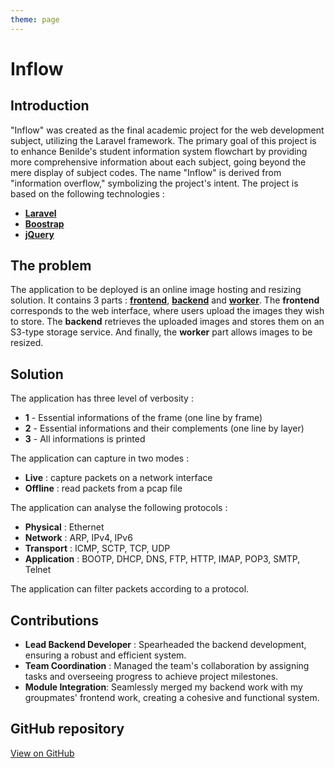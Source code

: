 ```yaml
---
theme: page
---
```


<script setup>
  import InflowMockup from './InflowMockup.vue'
  import InflowSolution from './InflowSolution.vue'
</script>

# Inflow

## Introduction

"Inflow" was created as the final academic project for the web development subject, utilizing the Laravel framework. The primary goal of this project is to enhance Benilde's student information system flowchart by providing more comprehensive information about each subject, going beyond the mere display of subject codes. The name "Inflow" is derived from "information overflow," symbolizing the project's intent. The project is based on the following technologies :

- [**Laravel**](https://laravel.com/)
- [**Boostrap**](https://getbootstrap.com/)
- [**jQuery**](https://jquery.com/)

## The problem

The application to be deployed is an online image hosting and resizing solution. It contains 3 parts : [**frontend**](https://github.com/EthanAndreas/CloudAppDeployment/tree/main/web), [**backend**](https://github.com/EthanAndreas/CloudAppDeployment/tree/main/api) and [**worker**](https://github.com/EthanAndreas/CloudAppDeployment/tree/main/api). The **frontend** corresponds to the web interface, where users upload the images they wish to store. The **backend** retrieves the uploaded images and stores them on an S3-type storage service. And finally, the **worker** part allows images to be resized.

<InflowSolution />

## Solution

The application has three level of verbosity :

- **1** - Essential informations of the frame (one line by frame)
- **2** - Essential informations and their complements (one line by layer)
- **3** - All informations is printed   

The application can capture in two modes :

- **Live** : capture packets on a network interface
- **Offline** : read packets from a pcap file

The application can analyse the following protocols :

- **Physical** : Ethernet
- **Network** : ARP, IPv4, IPv6
- **Transport** : ICMP, SCTP, TCP, UDP
- **Application** : BOOTP, DHCP, DNS, FTP, HTTP, IMAP, POP3, SMTP, Telnet

The application can filter packets according to a protocol.

<InflowSolution />

## Contributions

- **Lead Backend Developer** : Spearheaded the backend development, ensuring a robust and efficient system.
- **Team Coordination** : Managed the team's collaboration by assigning tasks and overseeing progress to achieve project milestones.
- **Module Integration**: Seamlessly merged my backend work with my groupmates' frontend work, creating a cohesive and functional system.

## GitHub repository

[View on GitHub](https://github.com/simonpangan/BenildeProjects/tree/master/inflow-project)